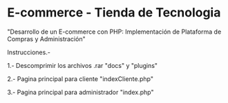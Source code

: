 # E-commerce - Tienda de Tecnologia
"Desarrollo de un E-commerce con PHP: Implementación de Plataforma de Compras y Administración"

Instrucciones.-

1.- Descomprimir los archivos .rar "docs" y "plugins"

2.- Pagina principal para cliente "indexCliente.php"

3.- Pagina principal para administrador "index.php"
